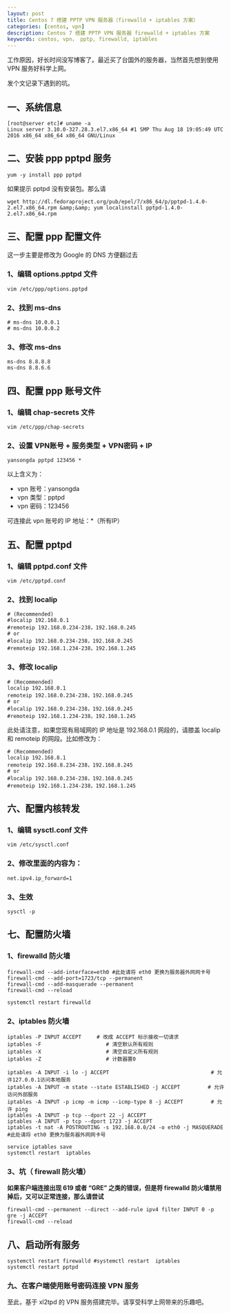 ```yaml
---
layout: post
title: Centos 7 搭建 PPTP VPN 服务器（firewalld + iptables 方案）
categories: [centos, vpn]
description: Centos 7 搭建 PPTP VPN 服务器 firewalld + iptables 方案
keywords: centos, vpn， pptp, firewalld, iptables
---
```


工作原因，好长时间没写博客了。最近买了台国外的服务器，当然首先想到使用 VPN 服务好科学上网。

发个文记录下遇到的坑。

## 一、系统信息

```shell
[root@server etc]# uname -a
Linux server 3.10.0-327.28.3.el7.x86_64 #1 SMP Thu Aug 18 19:05:49 UTC 2016 x86_64 x86_64 x86_64 GNU/Linux
```

## 二、安装 ppp pptpd 服务

`yum -y install ppp pptpd`

如果提示 pptpd 没有安装包。那么请

`wget http://dl.fedoraproject.org/pub/epel/7/x86_64/p/pptpd-1.4.0-2.el7.x86_64.rpm &amp;&amp; yum localinstall pptpd-1.4.0-2.el7.x86_64.rpm`

## 三、配置 ppp 配置文件

这一步主要是修改为 Google 的 DNS 方便翻过去

### 1、编辑 options.pptpd 文件
`vim /etc/ppp/options.pptpd`

### 2、找到 ms-dns

```shell
# ms-dns 10.0.0.1
# ms-dns 10.0.0.2
```

### 3、修改 ms-dns

```shell
ms-dns 8.8.8.8
ms-dns 8.8.6.6
```

## 四、配置 ppp 账号文件

### 1、编辑 chap-secrets 文件

`vim /etc/ppp/chap-secrets`

### 2、设置 VPN账号 + 服务类型 + VPN密码 + IP

`yansongda pptpd 123456 *`

以上含义为：

- vpn 账号：yansongda
- vpn 类型：pptpd
- vpn 密码：123456

可连接此 vpn 账号的 IP 地址：*（所有IP）

## 五、配置 pptpd

### 1、编辑 pptpd.conf 文件

`vim /etc/pptpd.conf`

### 2、找到 localip

```shell
# (Recommended)
#localip 192.168.0.1
#remoteip 192.168.0.234-238，192.168.0.245
# or
#localip 192.168.0.234-238，192.168.0.245
#remoteip 192.168.1.234-238，192.168.1.245
```

### 3、修改 localip

```shell
# (Recommended)
localip 192.168.0.1
remoteip 192.168.0.234-238，192.168.0.245
# or
#localip 192.168.0.234-238，192.168.0.245
#remoteip 192.168.1.234-238，192.168.1.245
```

此处请注意，如果您现有局域网的 IP 地址是 192.168.0.1 网段的，请膝盖 localip 和 remoteip 的网段。比如修改为：

```shell
# (Recommended)
localip 192.168.8.1
remoteip 192.168.8.234-238，192.168.8.245
# or
#localip 192.168.0.234-238，192.168.0.245
#remoteip 192.168.1.234-238，192.168.1.245
```

## 六、配置内核转发

### 1、编辑 sysctl.conf 文件

`vim /etc/sysctl.conf`

### 2、修改里面的内容为：

`net.ipv4.ip_forward=1`

### 3、生效

`sysctl -p`

## 七、配置防火墙

### 1、firewalld 防火墙

```shell
firewall-cmd --add-interface=eth0 #此处请将 eth0 更换为服务器外网网卡号
firewall-cmd --add-port=1723/tcp --permanent
firewall-cmd --add-masquerade --permanent
firewall-cmd --reload
 
systemctl restart firewalld
```

### 2、iptables 防火墙

```shell
iptables -P INPUT ACCEPT     # 改成 ACCEPT 标示接收一切请求
iptables -F                     # 清空默认所有规则
iptables -X                     # 清空自定义所有规则
iptables -Z                     # 计数器置0
 
iptables -A INPUT -i lo -j ACCEPT                                 # 允许127.0.0.1访问本地服务
iptables -A INPUT -m state --state ESTABLISHED -j ACCEPT         # 允许访问外部服务
iptables -A INPUT -p icmp -m icmp --icmp-type 8 -j ACCEPT         # 允许 ping
iptables -A INPUT -p tcp --dport 22 -j ACCEPT  
iptables -A INPUT -p tcp --dport 1723 -j ACCEPT
iptables -t nat -A POSTROUTING -s 192.168.0.0/24 -o eth0 -j MASQUERADE #此处请将 eth0 更换为服务器外网网卡号
 
service iptables save
systemctl restart  iptables
```

### 3、坑（ firewall 防火墙）

**如果客户端连接出现 619 或者 “GRE” 之类的错误，但是将 firewalld 防火墙禁用掉后，又可以正常连接，那么请尝试**

```shell
firewall-cmd --permanent --direct --add-rule ipv4 filter INPUT 0 -p gre -j ACCEPT
firewall-cmd --reload
```

## 八、启动所有服务

```shell
systemctl restart firewalld #systemctl restart  iptables
systemctl restart pptpd
```

### 九、在客户端使用账号密码连接 VPN 服务

至此，基于 xl2tpd 的 VPN 服务搭建完毕。请享受科学上网带来的乐趣吧。
